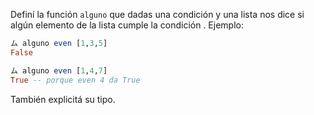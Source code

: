 Definí la función  `alguno` que dadas una condición y una lista nos dice si algún elemento de la lista cumple la condición . Ejemplo:

```haskell
ム alguno even [1,3,5]
False

ム alguno even [1,4,7]
True -- porque even 4 da True
```

También explicitá su tipo.